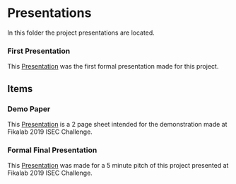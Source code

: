 # Presentations

In this folder the project presentations are located. 

### First Presentation
This [Presentation](https://github.com/l-silvestre/fikalab/blob/master/Presentations/First%20Presentation.pptx) was the first formal presentation made for this project. 

## Items
### Demo Paper 
This [Presentation](https://github.com/l-silvestre/fikalab/blob/master/Presentations/Demo%202%20Pages.pdf) is a 2 page sheet intended for the demonstration made at Fikalab 2019 ISEC Challenge.

### Formal Final Presentation
This [Presentation](https://github.com/l-silvestre/fikalab/blob/master/Presentations/Fikalab_ISEC_Apresentacao.pptx) was made for a 5 minute pitch of this project presented at Fikalab 2019 ISEC Challenge.
